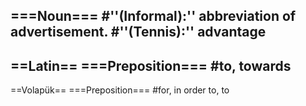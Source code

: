 ===Noun===
#''(Informal):'' abbreviation of advertisement.
#''(Tennis):'' advantage
----
==Latin==
===Preposition===
#to, towards
----
==Volapük==
===Preposition===
#for, in order to, to